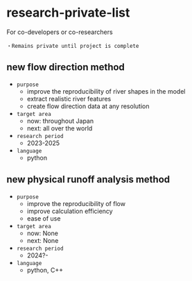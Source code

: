 # research-private-list

For co-developers or co-researchers

```text
・Remains private until project is complete
```

## new flow direction method

- ```purpose```
  - improve the reproducibility of river shapes in the model
  - extract realistic river features
  - create flow direction data at any resolution
- ```target area```
  - now: throughout Japan
  - next: all over the world
- ```research period```
  - 2023-2025
- ```language```
  - python

## new physical runoff analysis method

- ```purpose```
  - improve the reproducibility of flow
  - improve calculation efficiency
  - ease of use
- ```target area```
  - now: None
  - next: None
- ```research period```
  - 2024?-
- ```language```
  - python, C++
